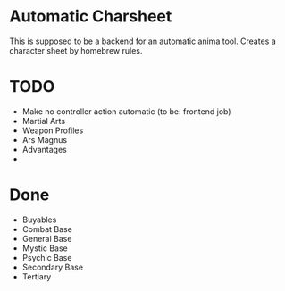 # Automatic Charsheet
This is supposed to be a backend for an automatic anima tool.
Creates a character sheet by homebrew rules.

# TODO
* Make no controller action automatic (to be: frontend job)
* Martial Arts
* Weapon Profiles
* Ars Magnus
* Advantages
* 

# Done
* Buyables
* Combat Base
* General Base
* Mystic Base
* Psychic Base
* Secondary Base
* Tertiary